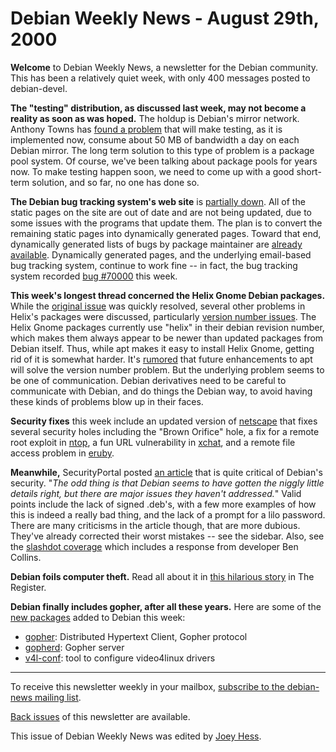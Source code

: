 
Debian Weekly News - August 29th, 2000
======================================



**Welcome** to Debian Weekly News, a newsletter for the Debian community.
This has been a relatively quiet week, with only 400 messages posted to
debian-devel.




**The "testing" distribution, as discussed last week, may not become a
reality as soon as was hoped.** The holdup is Debian's mirror network.
Anthony Towns has
[found a
problem](https://lists.debian.org/debian-devel-0008/msg01268.html) that will make testing, as it is implemented now, consume about 50
MB of bandwidth a day on each Debian mirror. The long term solution to this
type of problem is a package pool system. Of course, we've been talking
about package pools for years now. To make testing happen soon, we need to
come up with a good short-term solution, and so far, no one has done so.




**The Debian bug tracking system's web site** is
[partially
down](https://lists.debian.org/debian-devel-0008/msg01158.html). All of the static pages on the site are out of date and are not being
updated, due to some issues with the programs that update them. The plan is
to convert the remaining static pages into dynamically generated pages.
Toward that end, dynamically generated lists of bugs by package maintainer
are [already
available](https://lists.debian.org/debian-devel-0008/msg01512.html). Dynamically generated pages, and the underlying email-based
bug tracking system, continue to work fine -- in fact, the bug tracking system
recorded [bug #70000](https://bugs.debian.org/70000) this week.




**This week's longest thread concerned the Helix Gnome Debian packages.**
While the [original issue](https://lists.debian.org/debian-devel-0008/msg01297.html) was quickly resolved, several other problems in Helix's
packages were discussed, particularly
[version
number issues](https://lists.debian.org/debian-devel-0008/msg01341.html). The Helix Gnome packages currently use "helix" in their
debian revision number, which makes them always appear to be newer than
updated packages from Debian itself. Thus, while apt makes it easy to install
Helix Gnome, getting rid of it is somewhat harder. It's
[rumored](https://lists.debian.org/debian-devel-0008/msg01341.html)
that future enhancements to apt will solve the version number problem. But
the underlying problem seems to be one of communication. Debian derivatives
need to be careful to communicate with Debian, and do things the Debian
way, to avoid having these kinds of problems blow up in their faces.




**Security fixes** this week include an updated version of
[netscape](https://lists.debian.org/debian-devel-changes-0008/msg01998.html) that fixes several security holes including the "Brown Orifice"
hole, a fix for a remote root exploit in
[ntop](http://lwn.net/daily/deb-ntop.php3), a fun URL vulnerability
in [xchat](https://lists.debian.org/debian-devel-changes-0008/msg02384.html), and a remote file access problem in
[eruby](https://bugs.debian.org/69916).




**Meanwhile,** SecurityPortal posted
[an
article](https://web.archive.org/web/20010309114246/http://www.securityportal.com/closet/closet20000830.html) that is quite critical of Debian's security. "*The odd thing
is that Debian seems to have gotten the niggly little details right, but
there are major issues they haven't addressed.*" Valid points
include the lack of signed .deb's, with a few more examples of how this
is indeed a really bad thing, and the lack of a prompt for a lilo password.
There are many criticisms in the article though, that are more dubious.
They've already corrected their worst mistakes -- see the sidebar. Also,
see the [slashdot coverage](http://slashdot.org/article.pl?sid=00/08/30/1211232&mode=nested) which includes a response from developer Ben Collins.




**Debian foils computer theft.** Read all about it in
[this hilarious
story](http://www.theregister.co.uk/content/1/12833.html) in The Register.




**Debian finally includes gopher, after all these years.** Here are some
of the [new
packages](http://auric.debian.org/~tausq/newpkgs-20000829.html) added to Debian this week:



* [gopher](https://www.debian.org/Packages/unstable/net/gopher.html): Distributed
Hypertext Client, Gopher protocol
* [gopherd](https://www.debian.org/Packages/unstable/net/gopherd.html): Gopher
server
* [v4l-conf](https://www.debian.org/Packages/unstable/graphics/v4l-conf.html): tool
to configure video4linux drivers




---



 To receive this newsletter weekly in your mailbox, [subscribe to the debian-news mailing list](https://lists.debian.org/debian-news/).



[Back issues](https://www.debian.org/News/weekly/) of this newsletter are available.



This issue of Debian Weekly News was edited by [Joey Hess](mailto:dwn@debian.org).




